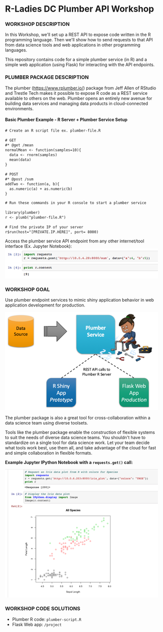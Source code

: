 # R-Ladies DC Plumber API Workshop

### WORKSHOP DESCRIPTION

In this Workshop, we'll set up a REST API to expose code written in the R programming language. Then we'll show how to send requests to that API from data science tools and web applications in other programming languages.

This repository contains code for a simple plumber service (in R) and a simple web application (using Flask) for interacting with the API endpoints.

### PLUMBER PACKAGE DESCRIPTION

The plumber (https://www.rplumber.io/) package from Jeff Allen of RStudio and Trestle Tech makes it possible to expose R code as a REST service available to others on the web. Plumber opens an entirely new avenue for building data services and managing data products in cloud-connected environments.

#### Basic Plumber Example - R Server + Plumber Service Setup

```
# Create an R script file ex. plumber-file.R

# GET
#* @get /mean
normalMean <- function(samples=10){
  data <- rnorm(samples)
  mean(data)
}

# POST
#* @post /sum
addTwo <- function(a, b){
  as.numeric(a) + as.numeric(b)
}
```

```
# Run these commands in your R console to start a plumber service

library(plumber)
r <- plumb("plumber-file.R")

# Find the private IP of your server
r$run(host="[PRIVATE.IP.HERE]", port= 8000)
```   

Access the plumber service API endpoint from any other internet/tool interface (Ex. Jupyter Notebook):
![Jupyter Request](imgs/request1.png)

### WORKSHOP GOAL

Use plumber endpoint services to mimic shiny application behavior in web application development for production.

![application development](imgs/Picture8.png)

The plumber package is also a great tool for cross-collaboration within a data science team using diverse toolsets.

Tools like the plumber package enable the construction of flexible systems to suit the needs of diverse data science teams. You shouldn't have to standardize on a single tool for data science work. Let your team decide what tools work best, use them all, and take advantage of the cloud for fast and simple collaboration in flexible formats.  

**Example Jupyter IPython Notebook with a `requests.get()` call:**

![Jupyter Request Demo](imgs/request2.png)

### WORKSHOP CODE SOLUTIONS

- Plumber R code: `plumber-script.R`
- Flask Web app: `/project`
